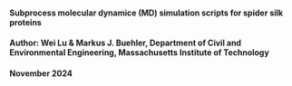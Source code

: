 #### Subprocess molecular dynamice (MD) simulation scripts for spider silk proteins
#### Author: Wei Lu & Markus J. Buehler, Department of Civil and Environmental Engineering, Massachusetts Institute of Technology
#### November 2024
